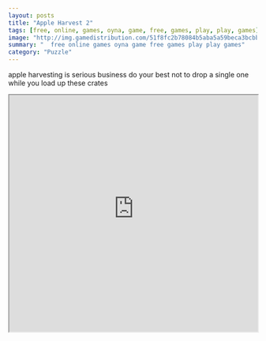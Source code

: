 ```yaml
---
layout: posts
title: "Apple Harvest 2"
tags: [free, online, games, oyna, game, free, games, play, play, games]
image: "http://img.gamedistribution.com/51f8fc2b78084b5aba5a59beca3bcbb4.jpg"
summary: "  free online games oyna game free games play play games"
category: "Puzzle"
---
```


apple harvesting is serious business do your best not to drop a single one while you load up these crates

<iframe width="100%" height="480px;" src="http://flash.gamedistribution.com?game=51f8fc2b78084b5aba5a59beca3bcbb4"></iframe>